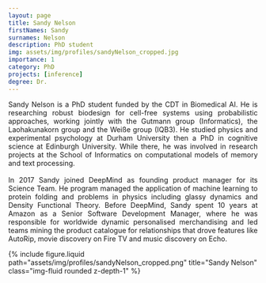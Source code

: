 ```yaml
---
layout: page
title: Sandy Nelson
firstNames: Sandy
surnames: Nelson
description: PhD student
img: assets/img/profiles/sandyNelson_cropped.jpg
importance: 1
category: PhD
projects: [inference]
degree: Dr.
---
```


<div class="row">
  <div class="col-sm mt-3 mt-md-0">
    <p style="text-align: justify">
      Sandy Nelson is a PhD student funded by the CDT in Biomedical AI. He is researching robust biodesign for 
cell-free systems using probabilistic approaches, working jointly with the Gutmann group (Informatics), the 
Laohakunakorn group and the Weiße group (IQB3). He studied physics and experimental psychology at Durham University 
then a PhD in cognitive science at Edinburgh University. While there, he was involved in research projects at the 
School of Informatics on computational models of memory and text processing. <br> <br>
      In 2017 Sandy joined DeepMind as founding product manager for its Science Team. He program managed the 
application of machine learning to protein folding and problems in physics including glassy dynamics and Density 
Functional Theory. Before DeepMind, Sandy spent 10 years at Amazon as a Senior Software Development Manager, where he 
was responsible for worldwide dynamic personalised merchandising and led teams mining the product catalogue for 
relationships that drove features like AutoRip, movie discovery on Fire TV and music discovery on Echo.
    </p>
  </div>
  <div class="col-sm mt-3 mt-md-0">
    {% 
      include figure.liquid 
      path="assets/img/profiles/sandyNelson_cropped.png" 
      title="Sandy Nelson"
      class="img-fluid rounded z-depth-1" 
    %}
  </div>
</div>
